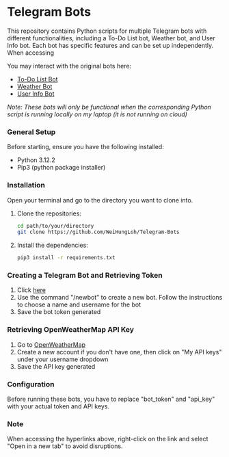 # Telegram Bots

This repository contains Python scripts for multiple Telegram bots with different functionalities, including a To-Do List bot, Weather bot, and User Info bot.
Each bot has specific features and can be set up independently. When accessing 

You may interact with the original bots here:
- [To-Do List Bot](https://t.me/ToDoListxBot)
- [Weather Bot](https://t.me/Weathersgxbot)
- [User Info Bot](https://t.me/userinformationxbot)

*Note: These bots will only be functional when the corresponding Python script is running locally on my laptop (it is not running on cloud)*

### General Setup
Before starting, ensure you have the following installed:
- Python 3.12.2
- Pip3 (python package installer)
  
### Installation
Open your terminal and go to the directory you want to clone into.
1. Clone the repositories:
   ```bash
   cd path/to/your/directory
   git clone https://github.com/WeiHungLoh/Telegram-Bots
   ```

3. Install the dependencies:
   ```bash
   pip3 install -r requirements.txt
   ```
### Creating a Telegram Bot and Retrieving Token
1. Click [here](https://t.me/BotFather)
2. Use the command "/newbot" to create a new bot. Follow the instructions to choose a name and username for the bot
3. Save the bot token generated

### Retrieving OpenWeatherMap API Key
1. Go to [OpenWeatherMap](https://openweathermap.org/)
2. Create a new account if you don't have one, then click on "My API keys" under your username dropdown
3. Save the API key generated

### Configuration
Before running these bots, you have to replace "bot_token" and "api_key" with your actual token and API keys.

### Note
When accessing the hyperlinks above, right-click on the link and select "Open in a new tab" to avoid disruptions.
